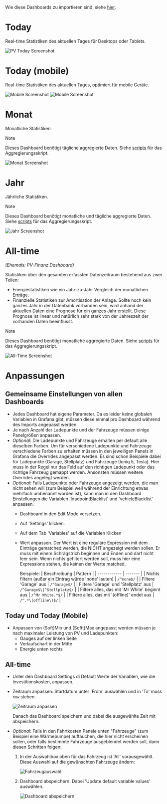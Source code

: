 Wie diese Dashboards zu importieren sind, siehe [hier](../README.md).

# Today

Real-time Statistiken des aktuellen Tages für Desktops oder Tablets.

![PV Today Screenshot](img/today.png)


# Today (mobile)

Real-time Statistiken des aktuellen Tages, optimiert für mobile Geräte.

![Mobile Screenshot](img/mobile-1.png) ![Mobile Screenshot](img/mobile-2.png)


# Monat

Monatliche Statistiken.

> [!NOTE]
> Dieses Dashboard benötigt tägliche aggregierte Daten. Siehe [scripts](../scripts/) für das Aggregierungsskript.

![Monat Screenshot](img/monat.png)


# Jahr

Jährliche Statistiken.

> [!NOTE]
> Dieses Dashboard benötigt monatliche und tägliche aggregierte Daten. Siehe [scripts](../scripts/) für das Aggregierungsskript.

![Jahr Screenshot](img/jahr.png)


# All-time

*(Ehemals: PV-Finanz Dashboard)*

Statistiken über den gesamten erfassten  Datenzeitraum bestehend aus zwei Teilen:

- Energiestatistiken wie ein Jahr-zu-Jahr Vergleich der monatlichen Erträge.
- Finanzielle Statistiken zur Amortisation der Anlage. Sollte noch kein ganzes Jahr in der Datenbank vorhanden sein, wird anhand der aktuellen Daten eine Prognose für ein ganzes Jahr erstellt. Diese Prognose ist linear und natürlich sehr stark von der Jahreszeit der vorhanden Daten beeinflusst.


> [!NOTE]
> Dieses Dashboard benötigt monatliche aggregierte Daten. Siehe [scripts](../scripts/) für das Aggregierungsskript.

![All-Time Screenshot](img/all-time.png)

# Anpassungen

## Gemeinsame Einstellungen von allen Dashboards
- Jedes Dashboard hat eigene Parameter. Da es leider keine globalen Variablen in Grafana gibt, müssen diese einmal pro Dashboard während des Imports angepasst werden.
- Je nach Anzahl der Ladepunkte und der Fahrzeuge müssen einige Panelgrößen anpassen.
- *Optional*: Die Ladepunkte und Fahrzeuge erhalten per default alle dieselben Farben. Um für verschiedene Ladepunkte und Fahrzeuge verschiedene Farben zu erhalten müssen in den jeweiligen Panels in Grafana die Overrides angepasst werden. Es sind schon Beispiele dabei für Ladepunkte (Garage, Stellplatz) und Fahrzeuge (Ioniq 5, Tesla). Hier muss in der Regel nur das Feld auf den richtigen Ladepunkt oder das richtige Fahrzeug gemappt werden. Ansonsten müssen weitere Overrides angelegt werden. 
- *Optional*: Falls Ladepunkte oder Fahrzeuge angezeigt werden, die man nicht sehen will (zum Beispiel weil während der Einrichtung etwas mehrfach umbenannt worden ist), kann man in den Dashboard Einstellungen die Variablen 'loadpointBlacklist' und 'vehicleBlacklist' anpassen.
  - Dashboard in den Edit Mode versetzen.
  - Auf 'Settings' klicken.
  - Auf dem Tab 'Variables' auf die Variablen Klicken
  - Wert anpassen. Der Wert ist eine reguläre Expression mit dem Einträge gematched werden, die NICHT angezeigt werden sollen. Er muss mit einem Schrägstrich beginnen und Enden und darf nicht leer sein. Wenn nichts gefiltert werden soll, muss hier eine Expressions stehen, die keinen der Werte matched.

    Beispiele:
    | Beschreibung | Pattern |
    | ------------ | ------- |
    | Nichts filtern (außer ein Eintrag würde 'none' lauten) | `/^none$/` |
    | Filtere 'Garage' aus | `/^Garage$/` |
    | Filtere 'Garage' und 'Stellplatz' aus | `/^Garage$\|^Stellplatz$/` |
    | Filtere alles, das mit 'Mr White' beginnt aus | `/^Mr White.*$/` |
    | Filtere alles, das mit '(offline)' endet aus | `/^.*\(offline\)$/` |

## Today und Today (Mobile)
- Anpassen von (Soft)Min und (Softt)Max angepasst werden müssen je nach maximaler Leistung von PV und Ladepunkten:
  - Gauges auf der linken Seite
  - Verlaufschart in der Mitte
  - Energie unten rechts

## All-time
- Unter den Dashboard Settings di Default Werte der Variablen, wie die Investitionskosten, anpassen.
- Zeitraum anpassen: Startdatum unter 'From' auswählen und in 'To' muss `now` stehen.

  ![Zeitraum anpassen](img/time-range.png)

  Danach das Dashboard speichern und dabei die ausgewählte Zeit mit abspeichern.
- *Optional*: Falls in den Fahrtkosten Panele unten "Fahrzeuge" (zum Beispiel eine Wärmepumpe) auftauchen, die hier nicht erscheinen sollen, oder falls bestimmte Fahrzeuge ausgeblendet werden soll, dann diesen Schritten folgen:
  1. In der Auswahlbox oben für das Fahrzeug ist 'All' vorausgewählt. Diese Auswahl auf die gewünschten Fahrzeuge ändern:
      
      ![Fahrzeugauswahl](img/select-vehicle.png)
  2. Dashboard abspeichern. Dabei 'Update default variable values' auswählen.

      ![Dashboard abspeichern](img/save-dashboard.png)
